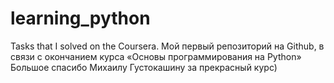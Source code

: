 # learning_python
Tasks that I solved on the Coursera.
Мой первый репозиторий на Github, в связи с окончанием курса «Основы программирования на Python»
Большое спасибо Михаилу Густокашину за прекрасный курс)
